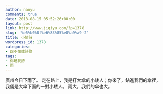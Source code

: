 ```yaml
---
author: nanyu
comments: true
date: 2013-08-15 05:52:26+00:00
layout: post
link: http://www.jiqiyu.com/?p=1378
slug: '%e5%b0%8f%e6%83%85%e8%a9%a9-2'
title: 小情詩
wordpress_id: 1378
categories:
- 四不像或詩歌
tags:
- 你是我詩
- 雨
---
```


廣州今日下雨了。
走在路上，我是打大傘的小矮人；你來了，鉆進我們的傘裡，
我倆是大傘下面的一對小矮人。
雨大，我們的傘也大。


  

